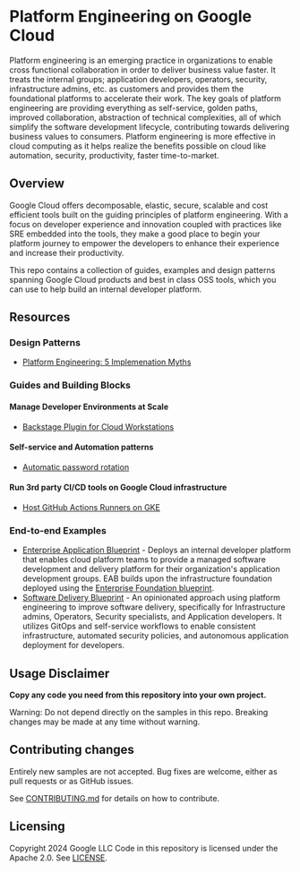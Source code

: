 # Platform Engineering on Google Cloud

Platform engineering is an emerging practice in organizations to enable cross
functional collaboration in order to deliver business value faster. It treats
the internal groups; application developers, operators, security,
infrastructure admins, etc. as customers and provides them the foundational
platforms to accelerate their work. The key goals of platform engineering are
providing everything as self-service, golden paths, improved collaboration,
abstraction of technical complexities, all of which simplify the software
development lifecycle, contributing towards delivering business values to
consumers. Platform engineering is more effective in cloud computing as it
helps realize the benefits possible on cloud like automation, security,
productivity, faster time-to-market.

## Overview

Google Cloud offers decomposable, elastic, secure, scalable and cost efficient
tools built on the guiding principles of platform engineering. With a focus on
developer experience and innovation coupled with practices like SRE embedded
into the tools, they make a good place to begin your platform journey to
empower the developers to enhance their experience and increase their
productivity.

This repo contains a collection of guides, examples and design patterns
spanning Google Cloud products and best in class OSS tools, which you can use
to help build an internal developer platform.

## Resources

### Design Patterns

*   [Platform Engineering: 5 Implemenation Myths][myths-webinar]

### Guides and Building Blocks

#### Manage Developer Environments at Scale

*   [Backstage Plugin for Cloud Workstations][backstage-cloudworkstations]

#### Self-service and Automation patterns

*   [Automatic password rotation][automatic-password-rotation]

#### Run 3rd party CI/CD tools on Google Cloud infrastructure

*   [Host GitHub Actions Runners on GKE][github-runners-gke]

### End-to-end Examples

*   [Enterprise Application Blueprint][enterprise-app-blueprint] - Deploys an
    internal developer platform that enables cloud platform teams to provide a
    managed software development and delivery platform for their organization's
    application development groups. EAB builds upon the infrastructure
    foundation deployed using the
    [Enterprise Foundation blueprint][enterprise-foundation-blueprint].
*   [Software Delivery Blueprint][software-delivery-blueprint] - An opinionated
    approach using platform engineering to improve software delivery,
    specifically for Infrastructure admins, Operators, Security specialists, and
    Application developers. It utilizes GitOps and self-service workflows to
    enable consistent infrastructure, automated security policies, and
    autonomous application deployment for developers.

## Usage Disclaimer

**Copy any code you need from this repository into your own project.**

Warning: Do not depend directly on the samples in this repo. Breaking changes
may be made at any time without warning.

## Contributing changes

Entirely new samples are not accepted. Bug fixes are welcome, either as pull
requests or as GitHub issues.

See [CONTRIBUTING.md](docs/contributing.md) for details on how to contribute.

## Licensing

Copyright 2024 Google LLC
Code in this repository is licensed under the Apache 2.0. See [LICENSE](LICENSE).

<!-- LINKS: https://www.markdownguide.org/basic-syntax/#reference-style-links -->

[automatic-password-rotation]: ./reference-architectures/automated-password-rotation/README.md
[backstage-cloudworkstations]: https://github.com/googlecloudplatform/google-cloud-backstage-plugins
[enterprise-app-blueprint]: https://github.com/GoogleCloudPlatform/terraform-google-enterprise-application
[enterprise-foundation-blueprint]: https://github.com/terraform-google-modules/terraform-example-foundation/tree/master
[github-runners-gke]: ./reference-architectures/github-runners-gke/README.md
[myths-webinar]: https://www.youtube.com/watch?v=jDBOiYvXVZI&t=2s
[software-delivery-blueprint]: https://github.com/GoogleCloudPlatform/software-delivery-blueprint
